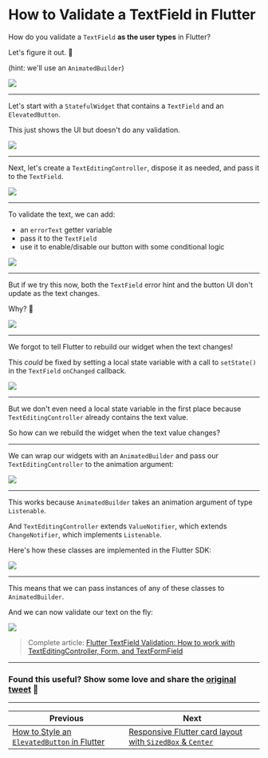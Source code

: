 # How to Validate a TextField in Flutter

How do you validate a `TextField` **as the user types** in Flutter?

Let's figure it out. 🧵

(hint: we'll use an `AnimatedBuilder`)

![](https://codewithandrea.com/articles/flutter-text-field-form-validation/images/text-field-validation.gif)

---

Let's start with a `StatefulWidget` that contains a `TextField` and an `ElevatedButton`.

This just shows the UI but doesn't do any validation.

![](013_textfield_elevatedbutton.png)

---

Next, let's create a `TextEditingController`, dispose it as needed, and pass it to the `TextField`.

![](013_add_texteditingcontroller.png)

---

To validate the text, we can add:

- an `errorText` getter variable
- pass it to the `TextField`
- use it to enable/disable our button with some conditional logic

![](013_add_errortext.png)

---

But if we try this now, both the `TextField` error hint and the button UI don't update as the text changes.

Why? 🧐

![](https://codewithandrea.com/articles/flutter-text-field-form-validation/images/text-field-not-updating.gif)

---

We forgot to tell Flutter to rebuild our widget when the text changes!

This *could* be fixed by setting a local state variable with a call to `setState()` in the `TextField` `onChanged` callback.

![](013_onchanged_setstate.png)

---

But we don't even need a local state variable in the first place because `TextEditingController` already contains the text value.

So how can we rebuild the widget when the text value changes?

---

We can wrap our widgets with an `AnimatedBuilder` and pass our `TextEditingController` to the animation argument:

![](013_animated_builder.png)

---

This works because `AnimatedBuilder` takes an animation argument of type `Listenable`.

And `TextEditingController` extends `ValueNotifier`, which extends `ChangeNotifier`, which implements `Listenable`.

Here's how these classes are implemented in the Flutter SDK:

![](013_valuenotifier_changenotifier.png)

---

This means that we can pass instances of any of these classes to `AnimatedBuilder`.

And we can now validate our text on the fly:

![](https://codewithandrea.com/articles/flutter-text-field-form-validation/images/text-field-validation.gif)

> Complete article: [Flutter TextField Validation: How to work with TextEditingController, Form, and TextFormField](https://codewithandrea.com/articles/flutter-text-field-form-validation/)

---

### Found this useful? Show some love and share the [original tweet](https://twitter.com/biz84/status/1443521715800354816) 🙏

---

| Previous | Next |
| -------- | ---- |
| [How to Style an `ElevatedButton` in Flutter](../0011-how-to-style-an-elevatedbutton-in-flutter/index.md) | [Responsive Flutter card layout with `SizedBox` & `Center`](../0013-responsive-flutter-card-layout-with-sizedbox-center/index.md) |

<!-- TODO:UPDATE -->
<!-- TWITTER|https://twitter.com/biz84/status/1443521715800354816 -->